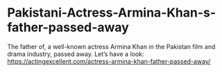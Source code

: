 # Pakistani-Actress-Armina-Khan-s-father-passed-away
The father of, a well-known actress Armina Khan in the Pakistan film and drama industry, passed away. Let’s have a look: https://actingexcellent.com/actress-armina-khan-father-passed-away/ 
